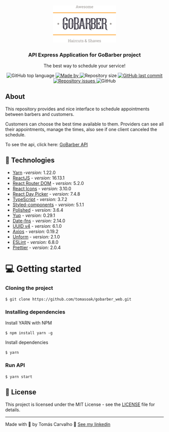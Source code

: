 <h1 align="center">
  <img alt="Logo" src="logo.svg" width="200px">
</h1>

<h3 align="center">
  API Express Application for GoBarber project
</h3>

<p align="center">The best way to schedule your service!</p>

<p align="center">
  <img alt="GitHub top language" src="https://img.shields.io/github/languages/top/tomaoak/gobarber_web?color=%23FF9000">

  <a href="https://www.linkedin.com/in/tomas-carvalho/" target="_blank" rel="noopener noreferrer">
    <img alt="Made by" src="https://img.shields.io/badge/made%20by-Tomas%20Carvalho-%23FF9000">
  </a>

  <img alt="Repository size" src="https://img.shields.io/github/repo-size/tomasoak/gobarber_web?color=%23FF9000">

  <a href="https://github.com/tomasoak/gobarber_web/commits/master">
    <img alt="GitHub last commit" src="https://img.shields.io/github/last-commit/tomasoak/gobarber_web?color=%23FF9000">
  </a>

  <a href="https://github.com/tomasoak/gobarber_web/issues">
    <img alt="Repository issues" src="https://img.shields.io/github/issues/tomasoak/gobarber_web?color=%23FF9000">
  </a>

  <img alt="GitHub" src="https://img.shields.io/github/license/tomasoak/gobarber_web?color=%23FF9000">
</p>


## About

This repository provides and nice interface to schedule appointments between barbers and customers.

Customers can choose the best time available to them.
Providers can see all their appointments, manage the times, also see if one client canceled the schedule.

To see the api, click here: [GoBarber API](https://github.com/tomasoak/gobarber_api)

## :rocket: Technologies

- [Yarn](https://classic.yarnpkg.com/lang/en/) -*version:* 1.22.0
- [ReactJS](https://reactjs.org/) - *version:* 16.13.1
- [React Router DOM](https://reactrouter.com/) - *version:* 5.2.0
- [React Icons](https://react-icons.github.io/react-icons/#/) - *version:* 3.10.0
- [React Day Picker](https://reactdatepicker.com/) - *version:* 7.4.8
- [TypeScript](https://www.typescriptlang.org/) - *version:* 3.7.2
- [Styled-components](https://styled-components.com/docs/basics) - *version:* 5.1.1
- [Polished](https://github.com/styled-components/polished) - *version:* 3.6.4
- [Yup](https://github.com/jquense/yup) - *version:* 0.29.1
- [Date-fns](https://date-fns.org/) - *version:* 2.14.0
- [UUID v4](https://github.com/thenativeweb/uuidv4/) - *version:* 6.1.0
- [Axios](https://github.com/axios/axios) - *version:* 0.19.2
- [Unform](https://unform.dev/) - *version:* 2.1.0
- [ESLint](https://eslint.org/) - *version:* 6.8.0
- [Prettier](https://prettier.io/) - *version:* 2.0.4


# :computer: Getting started

### Cloning the project

``` $ git clone https://github.com/tomasoak/gobarber_web.git ```

### Installing dependencies

Install YARN with NPM

``` $ npm install yarn -g ```

Install dependencies

``` $ yarn ```

### Run API

``` $ yarn start ```


## 📝 License

This project is licensed under the MIT License - see the [LICENSE](LICENSE) file for details.

---

Made with 💜 by Tomás Carvalho 👋 [See my linkedin](https://www.linkedin.com/in/tomas-carvalho/)

